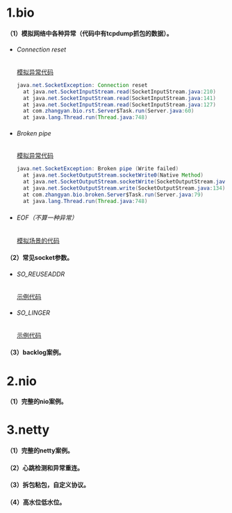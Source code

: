 # 1.bio
####   （1）模拟网络中各种异常（代码中有tcpdump抓包的数据）。

- ###### Connection reset

  [模拟异常代码](https://github.com/sybnfkn/advanced-netty/tree/master/src/main/java/com/zhangyan/bio/rst)

  ```java
  java.net.SocketException: Connection reset
  	at java.net.SocketInputStream.read(SocketInputStream.java:210)
  	at java.net.SocketInputStream.read(SocketInputStream.java:141)
  	at java.net.SocketInputStream.read(SocketInputStream.java:127)
  	at com.zhangyan.bio.rst.Server$Task.run(Server.java:60)
  	at java.lang.Thread.run(Thread.java:748)
  ```

- ###### Broken pipe

  [模拟异常代码](https://github.com/sybnfkn/advanced-netty/tree/master/src/main/java/com/zhangyan/bio/broken)

  ```java
  java.net.SocketException: Broken pipe (Write failed)
  	at java.net.SocketOutputStream.socketWrite0(Native Method)
  	at java.net.SocketOutputStream.socketWrite(SocketOutputStream.java:111)
  	at java.net.SocketOutputStream.write(SocketOutputStream.java:134)
  	at com.zhangyan.bio.broken.Server$Task.run(Server.java:79)
  	at java.lang.Thread.run(Thread.java:748)
  ```

- ###### EOF（不算一种异常）

  [模拟场景的代码](https://github.com/sybnfkn/advanced-netty/tree/master/src/main/java/com/zhangyan/bio/eof)



#### （2）常见socket参数。

- ###### SO_REUSEADDR

  [示例代码](https://github.com/sybnfkn/advanced-netty/tree/master/src/main/java/com/zhangyan/bio/so_reuseaddr)

- ###### SO_LINGER

  [示例代码](https://github.com/sybnfkn/advanced-netty/tree/master/src/main/java/com/zhangyan/bio/so_linger)



#### （3）backlog案例。





# 2.nio
####   （1）完整的nio案例。

# 3.netty
####   （1）完整的netty案例。

####   （2）心跳检测和异常重连。

####   （3）拆包粘包，自定义协议。

####   （4）高水位低水位。